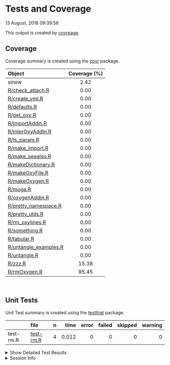 Tests and Coverage
================
13 August, 2018 09:39:56

This output is created by
[covrpage](https://github.com/yonicd/covrpage).

## Coverage

Coverage summary is created using the
[covr](https://github.com/r-lib/covr) package.

| Object                                             | Coverage (%) |
| :------------------------------------------------- | :----------: |
| sinew                                              |     2.42     |
| [R/check\_attach.R](../R/check_attach.R)           |     0.00     |
| [R/create\_yml.R](../R/create_yml.R)               |     0.00     |
| [R/defaults.R](../R/defaults.R)                    |     0.00     |
| [R/get\_oxy.R](../R/get_oxy.R)                     |     0.00     |
| [R/importAddin.R](../R/importAddin.R)              |     0.00     |
| [R/interOxyAddIn.R](../R/interOxyAddIn.R)          |     0.00     |
| [R/ls\_param.R](../R/ls_param.R)                   |     0.00     |
| [R/make\_import.R](../R/make_import.R)             |     0.00     |
| [R/make\_seealso.R](../R/make_seealso.R)           |     0.00     |
| [R/makeDictionary.R](../R/makeDictionary.R)        |     0.00     |
| [R/makeOxyFile.R](../R/makeOxyFile.R)              |     0.00     |
| [R/makeOxygen.R](../R/makeOxygen.R)                |     0.00     |
| [R/moga.R](../R/moga.R)                            |     0.00     |
| [R/oxygenAddin.R](../R/oxygenAddin.R)              |     0.00     |
| [R/pretty\_namespace.R](../R/pretty_namespace.R)   |     0.00     |
| [R/pretty\_utils.R](../R/pretty_utils.R)           |     0.00     |
| [R/rm\_oxylines.R](../R/rm_oxylines.R)             |     0.00     |
| [R/something.R](../R/something.R)                  |     0.00     |
| [R/tabular.R](../R/tabular.R)                      |     0.00     |
| [R/untangle\_examples.R](../R/untangle_examples.R) |     0.00     |
| [R/untangle.R](../R/untangle.R)                    |     0.00     |
| [R/zzz.R](../R/zzz.R)                              |    15.38     |
| [R/rmOxygen.R](../R/rmOxygen.R)                    |    95.45     |

<br>

## Unit Tests

Unit Test summary is created using the
[testthat](https://github.com/r-lib/testthat)
package.

|           | file                            | n |  time | error | failed | skipped | warning |
| --------- | :------------------------------ | -: | ----: | ----: | -----: | ------: | ------: |
| test-rm.R | [test-rm.R](testthat/test-rm.R) | 4 | 0.012 |     0 |      0 |       0 |       0 |

<details closed>

<summary> Show Detailed Test Results
</summary>

| file                                    | context       | test                           | status | n |  time |
| :-------------------------------------- | :------------ | :----------------------------- | :----- | -: | ----: |
| [test-rm.R](testthat/test-rm.R#L24_L27) | remove oxygen | rm valid actions: no show file | PASS   | 1 | 0.004 |
| [test-rm.R](testthat/test-rm.R#L34_L37) | remove oxygen | rm valid actions: show file    | PASS   | 1 | 0.004 |
| [test-rm.R](testthat/test-rm.R#L47_L50) | remove oxygen | rm invalid actions: extension  | PASS   | 1 | 0.002 |
| [test-rm.R](testthat/test-rm.R#L56_L59) | remove oxygen | rm invalid actions: path       | PASS   | 1 | 0.002 |

</details>

<details>

<summary> Session Info </summary>

| Field    | Value                               |
| :------- | :---------------------------------- |
| Version  | R version 3.5.0 (2018-04-23)        |
| Platform | x86\_64-apple-darwin15.6.0 (64-bit) |
| Running  | macOS High Sierra 10.13.5           |
| Language | en\_US                              |
| Timezone | America/New\_York                   |

| Package  | Version |
| :------- | :------ |
| testthat | 2.0.0   |
| covr     | 3.1.0   |
| covrpage | 0.0.5   |

</details>

<!--- Final Status : pass --->

